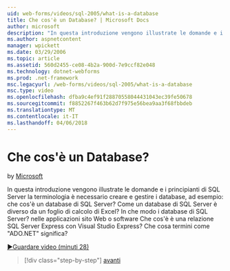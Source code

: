 ```yaml
---
uid: web-forms/videos/sql-2005/what-is-a-database
title: Che cos'è un Database? | Microsoft Docs
author: microsoft
description: "In questa introduzione vengono illustrate le domande e i principianti di SQL Server la terminologia è necessario creare e gestire i database, ad esempio: che cos'è un database di SQL Server? How..."
ms.author: aspnetcontent
manager: wpickett
ms.date: 03/29/2006
ms.topic: article
ms.assetid: 560d2455-ce08-4b2a-900d-7e9ccf82e048
ms.technology: dotnet-webforms
ms.prod: .net-framework
msc.legacyurl: /web-forms/videos/sql-2005/what-is-a-database
msc.type: video
ms.openlocfilehash: dfba9c4ef91f28870558044431043ec39fe50678
ms.sourcegitcommit: f8852267f463b62d7f975e56bea9aa3f68fbbdeb
ms.translationtype: MT
ms.contentlocale: it-IT
ms.lasthandoff: 04/06/2018
---
```

<a name="what-is-a-database"></a>Che cos'è un Database?
====================
by [Microsoft](https://github.com/microsoft)

In questa introduzione vengono illustrate le domande e i principianti di SQL Server la terminologia è necessario creare e gestire i database, ad esempio: che cos'è un database di SQL Server? Come un database di SQL Server è diverso da un foglio di calcolo di Excel? In che modo i database di SQL Server? nelle applicazioni sito Web o software Che cos'è è una relazione SQL Server Express con Visual Studio Express? Che cosa termini come "ADO.NET" significa?

[&#9654;Guardare video (minuti 28)](https://channel9.msdn.com/Blogs/ASP-NET-Site-Videos/what-is-a-database)

> [!div class="step-by-step"]
> [avanti](understanding-database-tables-and-records.md)

